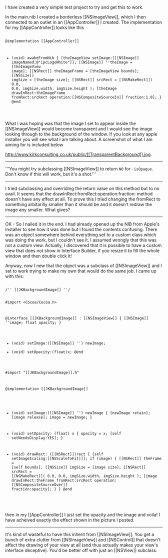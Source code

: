 I have created a very simple test project to try and get this to work.

In the main.nib I created a borderless [[NSImageView]], which I then connected to an outlet in an [[AppController]] I created.  The implementation for my [[AppController]] looks like this

<code>
@implementation [[AppController]]

- (void) awakeFromNib
{
[theImageView setImage:[[[NSImage]] imageNamed:@"ipcLogoWhite"]];
[[NSImage]] ''theImage = [theImageView image];
[[NSRect]] theImageFrame = [theImageView bounds];
[[NSSize]] imgSize = [theImage size];
[[NSRect]] srcRect = [[NSMakeRect]]( 0.0, 0.0, imgSize.width, imgSize.height );
[theImage drawInRect:theImageFrame fromRect:srcRect operation:[[NSCompositeSourceIn]] fraction:1.0];
}
@end
</code>

What i was hoping was that the image I set to appear inside the [[NSImageView]] would become transparent and I would see the image looking through to the background of the window.  If you look at any apple installer you will see what I am talking about.  A screenshot of what I am aiming for is included below

 http://www.kirkconsulting.co.uk/public/[[TransparentBackground]].jpg.
 
----
 
'''You might try subclassing [[NSImageView]] to return <code>NO</code> for <code>-isOpaque</code>. Don't know if this will work, but it's a shot.'''

----

I tried subclassing and overriding the return value on this method but to no avail.  It seems that the drawInRect:fromRect:operation:fraction: method doesn't have any effect at all.  To prove this I tried changing the fromRect to something arbitarilly smaller than it should be and it doesn't redraw the image any smaller.  What gives?

----

OK - So I nailed it in the end.  I had already opened up the NIB from Apple's Installer to see how it was done but I found the contents confusing.  There was an object somewhere behind everything set to a custom class which was doing the work, but I couldn't see it.  I assumed wrongly that this was not a custom view.  Actually, I discovered that it is possible to have a custom view that does not show in Interface Builder, if you resize it to fill the whole window and then double click it!

Anyway, now I new that the object was a subclass of [[NSImageView]] and I set to work trying to make my own that would do the same job.  I came up with this:

<code>
/'' [[JKBackgroundImage]] ''/

#import <Cocoa/Cocoa.h>

@interface [[JKBackgroundImage]] : [[NSImageView]]
{
	[[NSImage]] ''image;
	float opacity;
}
- (void) setImage:([[NSImage]] '') newImage;
- (void) setOpacity:(float)x;
@end

#import "[[JKBackgroundImage]].h"

@implementation [[JKBackgroundImage]]

- (void) setImage:([[NSImage]] '') newImage
{
	[newImage retain];
	[image release];
	image = newImage;
}

- (void) setOpacity: (float) x
{
	opacity = x;
	[self setNeedsDisplay:YES];
}

- (void) drawRect: ([[NSRect]])rect
{ 
	[self setImageScaling:[[NSScaleToFit]]];
	if (image) {
		[[NSRect]] theFrame = [self bounds];
		[[NSSize]] imgSize = [image size];
		[[NSRect]] srcRect = [[NSMakeRect]]( 0.0, 0.0, imgSize.width, imgSize.height );
		[image drawInRect:theFrame
				 fromRect:srcRect
				operation:[[NSCompositeSourceOver]]
				   fraction:opacity];
	}
}
@end
</code>

then in my [[AppController]] I just set the opacity and the image and voila!  I have acheived exactly the effect shown in the picture I posted.

----

It's kind of wasteful to have this inherit from [[NSImageView]]. You get a bunch of extra clutter from [[NSImageView]] and [[NSControl]] that doesn't affect the drawing of your view at all (and thus actually makes your view's interface deceptive). You'd be better off with just an [[NSView]] subclass.